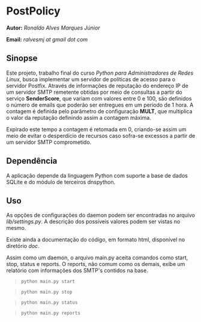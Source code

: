  PostPolicy
=================
**Autor:** *Ronaldo Alves Marques Júnior*

**Email:** *ralvesmj at gmail dot com*

Sinopse
-------

Este projeto, trabalho final do curso *Python para Administradores de Redes Linux*,
busca implementar um servidor de políticas de acesso para o servidor Postfix. Através
de informações de reputação do endereço IP de um servidor SMTP remetente obtidas por meio 
de consultas a partir do serviço **SenderScore**, que variam com valores entre 0 e 100, 
são definidos o número de emails que poderão ser entregues em um período de 1 hora. A contagem
é definida pelo parâmetro de configuração **MULT**, que multiplica o valor da reputação definindo assim
a contagem máxima.

Expirado este tempo a contagem é retomada em 0, criando-se assim um meio de evitar o 
desperdício de recursos caso sofra-se excessos a partir de um servidor SMTP comprometido.

Dependência
-----------

A aplicação depende da linguagem Python com suporte a base de dados SQLite e do módulo de terceiros
dnspython.

Uso
----

As opções de configurações do daemon podem ser encontradas no arquivo *lib/settings.py*. A descrição
dos possíveis valores podem ser vistas no mesmo.

Existe ainda a documentação do código, em formato html, disponível no diretório *doc*.

Assim como um daemon, o arquivo main.py aceita comandos como start, stop, status e reports. O reports,
não comum como os demais, exibe um relatório com informações dos SMTP's contidos na base.

>`python main.py start` 

>`python main.py stop` 

>`python main.py status` 

>`python main.py reports` 
